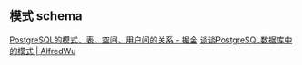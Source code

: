 ## 模式 schema
[PostgreSQL的模式、表、空间、用户间的关系 - 掘金](https://juejin.cn/post/6844903987762692103)
[谈谈PostgreSQL数据库中的模式 | AlfredWu](https://alfred.zone/article/d6e77141.html)
